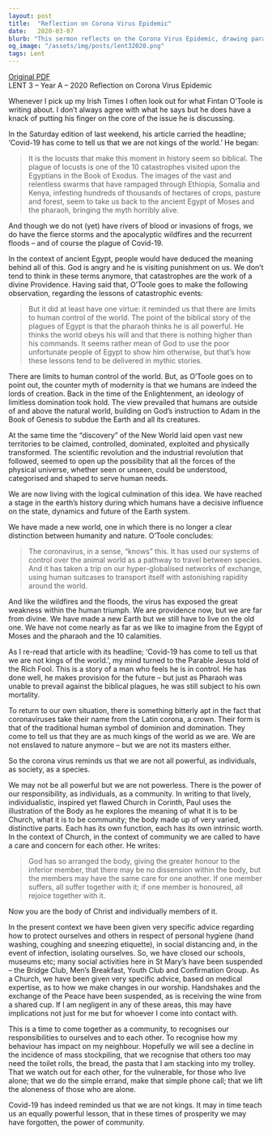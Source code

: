 ```yaml
---
layout: post
title:  "Reflection on Corona Virus Epidemic"
date:   2020-03-07
blurb: "This sermon reflects on the Corona Virus Epidemic, drawing parallels with biblical stories and the human tendency to believe in our own omnipotence. It emphasizes the importance of community and our responsibilities to each other during such times."
og_image: "/assets/img/posts/lent32020.png"
tags: Lent
---
```

[Original PDF](/assets/pdf/lent32020.pdf)    
LENT 3 – Year A – 2020
Reflection on Corona Virus Epidemic

Whenever I pick up my Irish Times I often look out for what Fintan O’Toole is writing about. I don’t always agree with what he says but he does have a knack of putting his finger on the core of the issue he is discussing.

In the Saturday edition of last weekend, his article carried the headline; ‘Covid-19 has come to tell us that we are not kings of the world.’ He began:

> It is the locusts that make this moment in history seem so biblical. The plague of locusts is one of the 10 catastrophes visited upon the Egyptians in the Book of Exodus. The images of the vast and relentless swarms that have rampaged through Ethiopia, Somalia and Kenya, infesting hundreds of thousands of hectares of crops, pasture and forest, seem to take us back to the ancient Egypt of Moses and the pharaoh, bringing the myth horribly alive.

And though we do not (yet) have rivers of blood or invasions of frogs, we do have the fierce storms and the apocalyptic wildfires and the recurrent floods – and of course the plague of Covid-19.

In the context of ancient Egypt, people would have deduced the meaning behind all of this. God is angry and he is visiting punishment on us. We don’t tend to think in these terms anymore, that catastrophes are the work of a divine Providence. Having said that, O’Toole goes to make the following observation, regarding the lessons of catastrophic events:

> But it did at least have one virtue: it reminded us that there are limits to human control of the world. The point of the biblical story of the plagues of Egypt is that the pharaoh thinks he is all powerful. He thinks the world obeys his will and that there is nothing higher than his commands. It seems rather mean of God to use the poor unfortunate people of Egypt to show him otherwise, but that’s how these lessons tend to be delivered in mythic stories.

There are limits to human control of the world. But, as O’Toole goes on to point out, the counter myth of modernity is that we humans are indeed the lords of creation. Back in the time of the Enlightenment, an ideology of limitless domination took hold. The view prevailed that humans are outside of and above the natural world, building on God’s instruction to Adam in the Book of Genesis to subdue the Earth and all its creatures.

At the same time the “discovery” of the New World laid open vast new territories to be claimed, controlled, dominated, exploited and physically transformed. The scientific revolution and the industrial revolution that followed, seemed to open up the possibility that all the forces of the physical universe, whether seen or unseen, could be understood, categorised and shaped to serve human needs.

We are now living with the logical culmination of this idea. We have reached a stage in the earth’s history during which humans have a decisive influence on the state, dynamics and future of the Earth system.

We have made a new world, one in which there is no longer a clear distinction between humanity and nature. O’Toole concludes:

> The coronavirus, in a sense, “knows” this. It has used our systems of control over the animal world as a pathway to travel between species. And it has taken a trip on our hyper-globalised networks of exchange, using human suitcases to transport itself with astonishing rapidity around the world.

And like the wildfires and the floods, the virus has exposed the great weakness within the human triumph. We are providence now, but we are far from divine. We have made a new Earth but we still have to live on the old one. We have not come nearly as far as we like to imagine from the Egypt of Moses and the pharaoh and the 10 calamities.

As I re-read that article with its headline; ‘Covid-19 has come to tell us that we are not kings of the world.’, my mind turned to the Parable Jesus told of the Rich Fool. This is a story of a man who feels he is in control. He has done well, he makes provision for the future – but just as Pharaoh was unable to prevail against the biblical plagues, he was still subject to his own mortality.

To return to our own situation, there is something bitterly apt in the fact that coronaviruses take their name from the Latin corona, a crown. Their form is that of the traditional human symbol of dominion and domination. They come to tell us that they are as much kings of the world as we are. We are not enslaved to nature anymore – but we are not its masters either.

So the corona virus reminds us that we are not all powerful, as individuals, as society, as a species.

We may not be all powerful but we are not powerless. There is the power of our responsibility, as individuals, as a community. In writing to that lively, individualistic, inspired yet flawed Church in Corinth, Paul uses the illustration of the Body as he explores the meaning of what it is to be Church, what it is to be community; the body made up of very varied, distinctive parts. Each has its own function, each has its own intrinsic worth. In the context of Church, in the context of community we are called to have a care and concern for each other. He writes:

> God has so arranged the body, giving the greater honour to the inferior member, that there may be no dissension within the body, but the members may have the same care for one another. If one member suffers, all suffer together with it; if one member is honoured, all rejoice together with it.

Now you are the body of Christ and individually members of it.

In the present context we have been given very specific advice regarding how to protect ourselves and others in respect of personal hygiene (hand washing, coughing and sneezing etiquette), in social distancing and, in the event of infection, isolating ourselves. So, we have closed our schools, museums etc; many social activities here in St Mary’s have been suspended – the Bridge Club, Men’s Breakfast, Youth Club and Confirmation Group. As a Church, we have been given very specific advice, based on medical expertise, as to how we make changes in our worship. Handshakes and the exchange of the Peace have been suspended, as is receiving the wine from a shared cup. If I am negligent in any of these areas, this may have implications not just for me but for whoever I come into contact with.

This is a time to come together as a community, to recognises our responsibilities to ourselves and to each other. To recognise how my behaviour has impact on my neighbour. Hopefully we will see a decline in the incidence of mass stockpiling, that we recognise that others too may need the toilet rolls, the bread, the pasta that I am stacking into my trolley. That we watch out for each other, for the vulnerable, for those who live alone; that we do the simple errand, make that simple phone call; that we lift the aloneness of those who are alone.

Covid-19 has indeed reminded us that we are not kings. It may in time teach us an equally powerful lesson, that in these times of prosperity we may have forgotten, the power of community.
